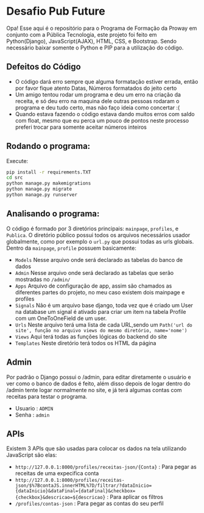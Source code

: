 # Desafio Pub Future

Opa! Esse aqui é o repositório para o Programa de Formação da Proway em conjunto com a Pública Tecnologia, este projeto foi feito em Python(Django), JavaScript(AJAX), HTML, CSS, e Bootstrap. Sendo necessário baixar somente o Python e PIP para a utilização do código. 

## Defeitos do Código
-  O código dará erro sempre que alguma formatação estiver errada, então por favor fique atento Datas, Números formatados do jeito certo
-  Um amigo tentou rodar um programa e deu um erro na criação da receita, e só deu erro na maquina dele outras pessoas rodaram o programa e deu tudo certo, mas não faço ideia como concertar :(
-  Quando estava fazendo o código estava dando muitos erros com saldo com float, mesmo que eu perca um pouco de pontos neste processo preferi trocar para somente aceitar números inteiros

## Rodando o programa:
Execute:
```bash
pip install -r requirements.TXT
cd src
python manage.py makemigrations
python manage.py migrate
python manage.py runserver
```
## Analisando o programa:
O código é formado por 3 diretórios principais: ```mainpage```, ```profiles```, e ```Publica```. O diretório público possui todos os arquivos necessários usador globalmente, como por exemplo o ```url.py``` que possui todas as urls globais. Dentro da ```mainpage```, ```profile``` possuem basicamente:
- ```Models``` Nesse arquivo onde será declarado as tabelas do banco de dados
- ```Admin``` Nesse arquivo onde será declarado as tabelas que serão mostradas no ```/admin/```
- ```Apps``` Arquivo de configuração de app, assim são chamados as diferentes partes do projeto, no meu caso existem dois mainpage e profiles
- ```Signals``` Não é um arquivo base django, toda vez que é criado um User na database um signal é ativado para criar um item na tabela Profile com um OneToOneField de um user.
- ```Urls``` Neste arquivo terá uma lista de cada URL,sendo um ```Path('url do site', função no arquivo views do mesmo diretório, name='nome')```
- ```Views``` Aqui terá todas as funções lógicas do backend do site
- ```Templates``` Neste diretório terá todos os HTML da página
## Admin
Por padrão o Django possui o /admin, para editar diretamente o usuário e ver como o banco de dados é feito, além disso depois de logar dentro do /admin tente logar normalmente no site, e já terá algumas contas com receitas para testar o programa.
- Usuario : ```ADMIN```
- Senha : ```admin```
## APIs
Existem 3 APIs que são usadas para colocar os dados na tela utilizando JavaScript são elas:
- ```http://127.0.0.1:8000/profiles/receitas-json/{Conta}``` : Para pegar as receitas de uma expecifica conta
- ```http://127.0.0.1:8000/profiles/receitas-json/$%7BcontaJS.innerHTML%7D/filtrar/?dataInicio={dataInicio}&dataFinal={dataFinal}&checkbox={checkbox}&descricao=${descricao}``` : Para aplicar os filtros
- ```/profiles/contas-json``` : Para pegar as contas do seu perfil



